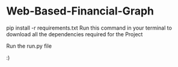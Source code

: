 # Web-Based-Financial-Graph



pip install -r requirements.txt 
Run this command in your terminal to download all the dependencies required for the Project 

Run the run.py file

:)
